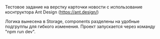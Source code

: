 Тестовое задание на верстку карточки новости с использование коснтруктора Ant Design (https://ant.design/)

Логика вынесена в Storage, components разделены на удобные подгруппы для гибкого изменения. Проект запускается через команду "npm run dev".
